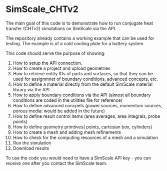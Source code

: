 # SimScale_CHTv2
The main goal of this code is to demonstrate how to run conjugate heat transfer (CHTv2) simulations on SimScale via the API. 

The repository already contains a working example that can be used for testing. The example is of a cold cooling plate for a battery system. 

This code should serve the purpose of showing: 
1. How to setup the API connection. 
2. How to create a project and upload geometries 
3. How to retrieve entity IDs of parts and surfaces, so that they can be used for assignmnet of boundary conditions, advanced concepts, etc.
4. How to define a material directly from the default SimScale material library via the API 
5. How to apply boundary conditions via the API (almost all boundary conditions are coded in the utilities file for reference) 
6. How to define advanced concpets (power sources, momentum sources, porous media: would be added in the future)
7. How to define result control items (area averages, area integrals, probe points) 
8. How to define geometry primtives( points, cartesian box, cylinders) 
9. How to create a mesh and adding mesh refinements 
10. How to check for the computing resources of a mesh and a simulation 
11. Run the simulation 
12. Download results 

To use the code you would need to have a SimScale API key - you can receive one after you contact the SimScale team. 


